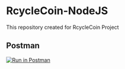 # RcycleCoin-NodeJS

This repository created for RcycleCoin Project

## Postman

[![Run in Postman](https://run.pstmn.io/button.svg)](https://app.getpostman.com/run-collection/460b77c30afbeedb7133?action=collection%2Fimport)
